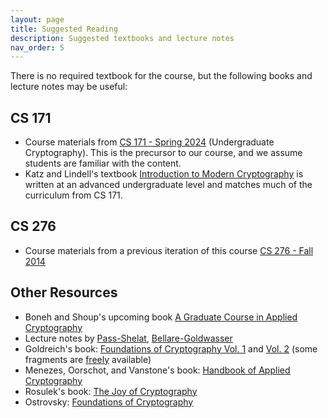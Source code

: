 ```yaml
---
layout: page
title: Suggested Reading
description: Suggested textbooks and lecture notes
nav_order: 5
---
```


There is no required textbook for the course, but the following books and lecture notes may be useful:
## CS 171
*	Course materials from [CS 171 - Spring 2024](https://eecs171.com/) (Undergraduate Cryptography). This is the precursor to our course, and we assume students are familiar with the content.
*   Katz and Lindell's textbook [Introduction to Modern Cryptography](http://staff.ustc.edu.cn/~mfy/moderncrypto/reading%20materials/Introduction_to_Modern_Cryptography.pdf) is written at an advanced undergraduate level and matches much of the curriculum from CS 171.

## CS 276
*	Course materials from a previous iteration of this course [CS 276 - Fall 2014](http://people.eecs.berkeley.edu/~sanjamg/assets/classes/cs276-fall14/)

## Other Resources
*   Boneh and Shoup's upcoming book [A Graduate Course in Applied Cryptography](https://toc.cryptobook.us/book.pdf)
*   Lecture notes by [Pass-Shelat](https://www.cs.cornell.edu/courses/cs4830/2010fa/lecnotes.pdf), [Bellare-Goldwasser](https://cseweb.ucsd.edu/~mihir/papers/gb.pdf)
*   Goldreich's book: [Foundations of Cryptography Vol. 1](http://www.amazon.com/Foundations-Cryptography-1-Basic-Tools/dp/0521035368/ref=sr_1_1?ie=UTF8&qid=1440439391&sr=8-1&keywords=foundations+of+cryptography+basic+tools) and [Vol. 2](http://www.amazon.com/Foundations-Cryptography-2-Basic-Applications/dp/052111991X/ref=sr_1_2?ie=UTF8&qid=1440439466&sr=8-2&keywords=foundations+of+cryptography) (some fragments are [freely](http://www.wisdom.weizmann.ac.il/~oded/frag.html) available)
*   Menezes, Oorschot, and Vanstone's book: [Handbook of Applied Cryptography](http://cacr.uwaterloo.ca/hac/)
*   Rosulek's book: [The Joy of Cryptography](http://web.engr.oregonstate.edu/~rosulekm/crypto)
*   Ostrovsky: [Foundations of Cryptography](http://web.cs.ucla.edu/~rafail/PUBLIC/OstrovskyDraftLecNotes2010.pdf)